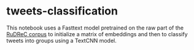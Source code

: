 # tweets-classification

This notebook uses a Fasttext model pretrained on the raw part of the [RuDReC corpus](https://github.com/cimm-kzn/RuDReC) to initialize a matrix of embeddings and then to classify tweets into groups using a TextCNN model.
